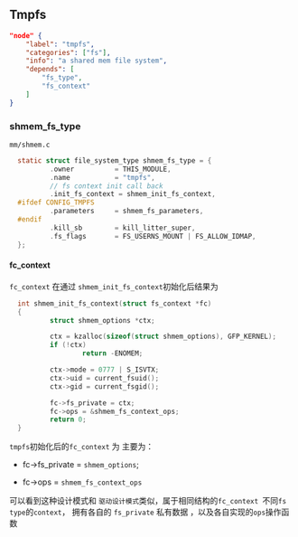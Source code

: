 ## Tmpfs

```json
"node" {
    "label": "tmpfs",
    "categories": ["fs"],
    "info": "a shared mem file system",
    "depends": [
        "fs_type",
        "fs_context"
    ]
}
```

### shmem_fs_type

`mm/shmem.c`

```c
  static struct file_system_type shmem_fs_type = {
          .owner          = THIS_MODULE,
          .name           = "tmpfs",
          // fs context init call back
          .init_fs_context = shmem_init_fs_context,
  #ifdef CONFIG_TMPFS
          .parameters     = shmem_fs_parameters,
  #endif
          .kill_sb        = kill_litter_super,
          .fs_flags       = FS_USERNS_MOUNT | FS_ALLOW_IDMAP,
  };
```

#### fc_context

`fc_context` 在通过 `shmem_init_fs_context`初始化后结果为 

```c
  int shmem_init_fs_context(struct fs_context *fc)
  {       
          struct shmem_options *ctx;

          ctx = kzalloc(sizeof(struct shmem_options), GFP_KERNEL);
          if (!ctx)
                  return -ENOMEM;

          ctx->mode = 0777 | S_ISVTX;
          ctx->uid = current_fsuid();
          ctx->gid = current_fsgid();

          fc->fs_private = ctx;
          fc->ops = &shmem_fs_context_ops;
          return 0;
  }       
```

`tmpfs`初始化后的`fc_context` 为  主要为： 

- fc->fs_private = `shmem_options`;

- fc->ops = `shmem_fs_context_ops`

可以看到这种设计模式和 `驱动设计模式`类似，属于相同结构的`fc_context `不同`fs type`的`context`， 拥有各自的 `fs_private` 私有数据 ，以及各自实现的`ops`操作函数
